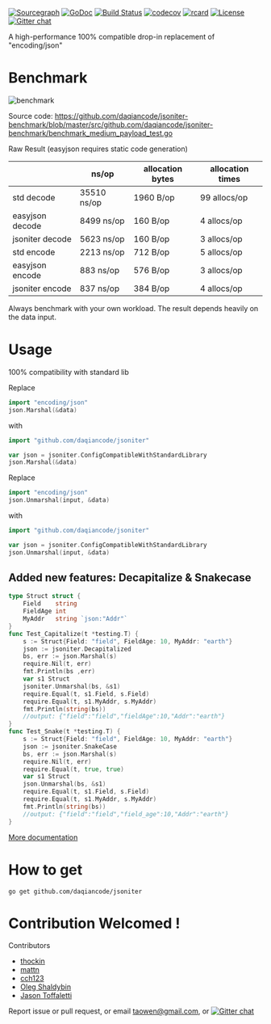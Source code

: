 [![Sourcegraph](https://sourcegraph.com/github.com/daqiancode/jsoniter/-/badge.svg)](https://sourcegraph.com/github.com/daqiancode/jsoniter?badge)
[![GoDoc](http://img.shields.io/badge/go-documentation-blue.svg?style=flat-square)](https://pkg.go.dev/github.com/daqiancode/jsoniter)
[![Build Status](https://travis-ci.org/json-iterator/go.svg?branch=master)](https://travis-ci.org/json-iterator/go)
[![codecov](https://codecov.io/gh/json-iterator/go/branch/master/graph/badge.svg)](https://codecov.io/gh/json-iterator/go)
[![rcard](https://goreportcard.com/badge/github.com/daqiancode/jsoniter)](https://goreportcard.com/report/github.com/daqiancode/jsoniter)
[![License](http://img.shields.io/badge/license-mit-blue.svg?style=flat-square)](https://raw.githubusercontent.com/json-iterator/go/master/LICENSE)
[![Gitter chat](https://badges.gitter.im/gitterHQ/gitter.png)](https://gitter.im/json-iterator/Lobby)

A high-performance 100% compatible drop-in replacement of "encoding/json"

# Benchmark

![benchmark](http://jsoniter.com/benchmarks/go-benchmark.png)

Source code: https://github.com/daqiancode/jsoniter-benchmark/blob/master/src/github.com/daqiancode/jsoniter-benchmark/benchmark_medium_payload_test.go

Raw Result (easyjson requires static code generation)

|                 | ns/op       | allocation bytes | allocation times |
| --------------- | ----------- | ---------------- | ---------------- |
| std decode      | 35510 ns/op | 1960 B/op        | 99 allocs/op     |
| easyjson decode | 8499 ns/op  | 160 B/op         | 4 allocs/op      |
| jsoniter decode | 5623 ns/op  | 160 B/op         | 3 allocs/op      |
| std encode      | 2213 ns/op  | 712 B/op         | 5 allocs/op      |
| easyjson encode | 883 ns/op   | 576 B/op         | 3 allocs/op      |
| jsoniter encode | 837 ns/op   | 384 B/op         | 4 allocs/op      |

Always benchmark with your own workload.
The result depends heavily on the data input.

# Usage

100% compatibility with standard lib

Replace

```go
import "encoding/json"
json.Marshal(&data)
```

with

```go
import "github.com/daqiancode/jsoniter"

var json = jsoniter.ConfigCompatibleWithStandardLibrary
json.Marshal(&data)
```

Replace

```go
import "encoding/json"
json.Unmarshal(input, &data)
```

with

```go
import "github.com/daqiancode/jsoniter"

var json = jsoniter.ConfigCompatibleWithStandardLibrary
json.Unmarshal(input, &data)
```

## Added new features: Decapitalize & Snakecase
```go
type Struct struct {
	Field    string
	FieldAge int
	MyAddr   string `json:"Addr"`
}
func Test_Capitalize(t *testing.T) {
	s := Struct{Field: "field", FieldAge: 10, MyAddr: "earth"}
	json := jsoniter.Decapitalized
	bs, err := json.Marshal(s)
	require.Nil(t, err)
    fmt.Println(bs ,err)
	var s1 Struct
	jsoniter.Unmarshal(bs, &s1)
	require.Equal(t, s1.Field, s.Field)
	require.Equal(t, s1.MyAddr, s.MyAddr)
	fmt.Println(string(bs))
    //output: {"field":"field","fieldAge":10,"Addr":"earth"}
}
func Test_Snake(t *testing.T) {
	s := Struct{Field: "field", FieldAge: 10, MyAddr: "earth"}
	json := jsoniter.SnakeCase
	bs, err := json.Marshal(s)
	require.Nil(t, err)
	require.Equal(t, true, true)
	var s1 Struct
	json.Unmarshal(bs, &s1)
	require.Equal(t, s1.Field, s.Field)
	require.Equal(t, s1.MyAddr, s.MyAddr)
	fmt.Println(string(bs))
    //output: {"field":"field","field_age":10,"Addr":"earth"}
}
```

[More documentation](http://jsoniter.com/migrate-from-go-std.html)

# How to get

```
go get github.com/daqiancode/jsoniter
```

# Contribution Welcomed !

Contributors

- [thockin](https://github.com/thockin)
- [mattn](https://github.com/mattn)
- [cch123](https://github.com/cch123)
- [Oleg Shaldybin](https://github.com/olegshaldybin)
- [Jason Toffaletti](https://github.com/toffaletti)

Report issue or pull request, or email taowen@gmail.com, or [![Gitter chat](https://badges.gitter.im/gitterHQ/gitter.png)](https://gitter.im/json-iterator/Lobby)
